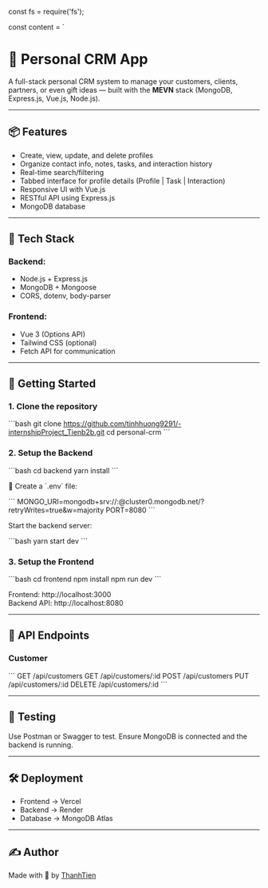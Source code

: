 const fs = require('fs');

const content = `

# 🧠 Personal CRM App

A full-stack personal CRM system to manage your customers, clients, partners, or even gift ideas — built with the **MEVN** stack (MongoDB, Express.js, Vue.js, Node.js).

---

## 📦 Features

- Create, view, update, and delete profiles
- Organize contact info, notes, tasks, and interaction history
- Real-time search/filtering
- Tabbed interface for profile details (Profile | Task | Interaction)
- Responsive UI with Vue.js
- RESTful API using Express.js
- MongoDB database

---

## 🧰 Tech Stack

### Backend:

- Node.js + Express.js
- MongoDB + Mongoose
- CORS, dotenv, body-parser

### Frontend:

- Vue 3 (Options API)
- Tailwind CSS (optional)
- Fetch API for communication

---

## 🚀 Getting Started

### 1. Clone the repository

\`\`\`bash
git clone https://github.com/tinhhuong9291/-internshipProject_Tienb2b.git
cd personal-crm
\`\`\`

### 2. Setup the Backend

\`\`\`bash
cd backend
yarn install
\`\`\`

🔐 Create a \`.env\` file:

\`\`\`
MONGO_URI=mongodb+srv://<username>:<password>@cluster0.mongodb.net/?retryWrites=true&w=majority
PORT=8080
\`\`\`

Start the backend server:

\`\`\`bash
yarn start dev
\`\`\`

### 3. Setup the Frontend

\`\`\`bash
cd frontend
npm install
npm run dev
\`\`\`

Frontend: http://localhost:3000  
Backend API: http://localhost:8080

---

## 📘 API Endpoints

### Customer

\`\`\`
GET /api/customers
GET /api/customers/:id
POST /api/customers
PUT /api/customers/:id
DELETE /api/customers/:id
\`\`\`

---

## 🧪 Testing

Use Postman or Swagger to test. Ensure MongoDB is connected and the backend is running.

---

## 🛠 Deployment

- Frontend → Vercel
- Backend → Render
- Database → MongoDB Atlas

---

## ✍️ Author

Made with 💙 by [ThanhTien](https://github.com/tinhhuong9291)
